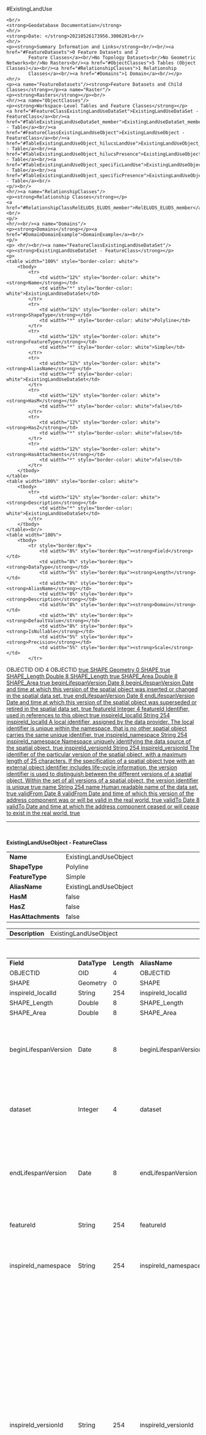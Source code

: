 #ExistingLandUse


	<br/>
	<strong>Geodatabase Documentation</strong>
	<hr/>
	<strong>Date: </strong>20210526173956.3006201<br/>
	<hr/>
	<p><strong>Summary Information and Links</strong><br/><br/><a href="#FeatureDatasets">0 Feature Datasets and 2
			Feature Classes</a><br/>No Topology Datasets<br/>No Geometric Networks<br/>No Rasters<br/><a href="#ObjectClasses">5 Tables (Object Classes)</a><br/><a href="#RelationshipClasses">1 Relationship
			Classes</a><br/><a href="#Domains">1 Domain</a><br/></p>
	<hr/>
	<p><a name="FeatureDatasets"/><strong>Feature Datasets and Child Classes</strong></p><a name="Raster"/>
	<p><strong>Rasters</strong></p><br/>
	<hr/><a name="ObjectClasses"/>
	<p><strong>Workspace-Level Tables and Feature Classes</strong></p>
    <a href="#FeatureClassExistingLandUseDataSet">ExistingLandUseDataSet - FeatureClass</a><br/><a href="#TableExistingLandUseDataSet_member">ExistingLandUseDataSet_member - Table</a><br/><a href="#FeatureClassExistingLandUseObject">ExistingLandUseObject - FeatureClass</a><br/><a href="#TableExistingLandUseObject_hilucsLandUse">ExistingLandUseObject_hilucsLandUse - Table</a><br/><a href="#TableExistingLandUseObject_hilucsPresence">ExistingLandUseObject_hilucsPresence - Table</a><br/><a href="#TableExistingLandUseObject_specificLandUse">ExistingLandUseObject_specificLandUse - Table</a><br/><a href="#TableExistingLandUseObject_specificPresence">ExistingLandUseObject_specificPresence - Table</a><br/>
	<p/><br/>
	<hr/><a name="RelationshipClasses"/>
	<p><strong>Relationship Classes</strong></p>
    <a href="#RelationshipClassRelELUDS_ELUDS_member">RelELUDS_ELUDS_member</a><br/>
	<p/>
	<hr/><br/><a name="Domains"/>
	<p><strong>Domains</strong></p><a href="#DomainDomainExample">DomainExample</a><br/>
	<p/>
    <p>	<hr/><br/><a name="FeatureClassExistingLandUseDataSet"/>
	<p><strong>ExistingLandUseDataSet - FeatureClass</strong></p>
	<p>
	<table width="100%" style="border-color: white">
		<tbody>
			<tr>
				<td width="12%" style="border-color: white"><strong>Name</strong></td>
				<td width="*" style="border-color: white">ExistingLandUseDataSet</td>
			</tr>
			<tr>
				<td width="12%" style="border-color: white"><strong>ShapeType</strong></td>
				<td width="*" style="border-color: white">Polyline</td>
			</tr>
			<tr>
				<td width="12%" style="border-color: white"><strong>FeatureType</strong></td>
				<td width="*" style="border-color: white">Simple</td>
			</tr>
			<tr>
				<td width="12%" style="border-color: white"><strong>AliasName</strong></td>
				<td width="*" style="border-color: white">ExistingLandUseDataSet</td>
			</tr>
			<tr>
				<td width="12%" style="border-color: white"><strong>HasM</strong></td>
				<td width="*" style="border-color: white">false</td>
			</tr>
			<tr>
				<td width="12%" style="border-color: white"><strong>HasZ</strong></td>
				<td width="*" style="border-color: white">false</td>
			</tr>
			<tr>
				<td width="12%" style="border-color: white"><strong>HasAttachments</strong></td>
				<td width="*" style="border-color: white">false</td>
			</tr>
		</tbody>
	</table>
	<table width="100%" style="border-color: white">
		<tbody>
			<tr>
				<td width="12%" style="border-color: white"><strong>Description</strong></td>
				<td width="*" style="border-color: white">ExistingLandUseDataSet</td>
			</tr>
		</tbody>
	</table><br/>
	<table width="100%">
		<tbody>
			<tr style="border:0px">
				<td width="8%" style="border:0px"><strong>Field</strong></td>
				<td width="8%" style="border:0px"><strong>DataType</strong></td>
				<td width="5%" style="border:0px"><strong>Length</strong></td>
				<td width="8%" style="border:0px"><strong>AliasName</strong></td>
				<td width="8%" style="border:0px"><strong>Description</strong></td>
				<td width="8%" style="border:0px"><strong>Domain</strong></td>
				<td width="8%" style="border:0px"><strong>DefaultValue</strong></td>
				<td width="8%" style="border:0px"><strong>IsNullable</strong></td>
				<td width="5%" style="border:0px"><strong>Precision</strong></td>
				<td width="5%" style="border:0px"><strong>Scale</strong></td>
			</tr>
<tr>
	<td width="8%">OBJECTID</td>
	<td width="8%">OID</td>
	<td width="3%">4</td>
	<td width="8%">OBJECTID</td>
	<td width="8%"/>
	<td width="8%"><a href="#Domain"/></td>
	<td width="8%"/>
	<td width="8%">true</td>
	<td/>
	<td/>
</tr><tr>
	<td width="8%">SHAPE</td>
	<td width="8%">Geometry</td>
	<td width="3%">0</td>
	<td width="8%">SHAPE</td>
	<td width="8%"/>
	<td width="8%"><a href="#Domain"/></td>
	<td width="8%"/>
	<td width="8%">true</td>
	<td/>
	<td/>
</tr><tr>
	<td width="8%">SHAPE_Length</td>
	<td width="8%">Double</td>
	<td width="3%">8</td>
	<td width="8%">SHAPE_Length</td>
	<td width="8%"/>
	<td width="8%"><a href="#Domain"/></td>
	<td width="8%"/>
	<td width="8%">true</td>
	<td/>
	<td/>
</tr><tr>
	<td width="8%">SHAPE_Area</td>
	<td width="8%">Double</td>
	<td width="3%">8</td>
	<td width="8%">SHAPE_Area</td>
	<td width="8%"/>
	<td width="8%"><a href="#Domain"/></td>
	<td width="8%"/>
	<td width="8%">true</td>
	<td/>
	<td/>
</tr><tr>
	<td width="8%">beginLifespanVersion</td>
	<td width="8%">Date</td>
	<td width="3%">8</td>
	<td width="8%">beginLifespanVersion</td>
	<td width="8%">Date and time at which this version of the spatial object was inserted or changed in the spatial data set.	</td>
	<td width="8%"><a href="#Domain"/></td>
	<td width="8%"/>
	<td width="8%">true</td>
	<td/>
	<td/>
</tr><tr>
	<td width="8%">endLifespanVersion</td>
	<td width="8%">Date</td>
	<td width="3%">8</td>
	<td width="8%">endLifespanVersion</td>
	<td width="8%">Date and time at which this version of the spatial object was superseded or retired in the spatial data set.	</td>
	<td width="8%"><a href="#Domain"/></td>
	<td width="8%"/>
	<td width="8%">true</td>
	<td/>
	<td/>
</tr><tr>
	<td width="8%">featureId</td>
	<td width="8%">Integer</td>
	<td width="3%">4</td>
	<td width="8%">featureId</td>
	<td width="8%">Identifier, used in references to this object</td>
	<td width="8%"><a href="#Domain"/></td>
	<td width="8%"/>
	<td width="8%">true</td>
	<td/>
	<td/>
</tr><tr>
	<td width="8%">inspireId_localId</td>
	<td width="8%">String</td>
	<td width="3%">254</td>
	<td width="8%">inspireId_localId</td>
	<td width="8%">A local identifier, assigned by the data provider. The local identifier is unique within the namespace, that is no other spatial object carries the same unique identifier.	</td>
	<td width="8%"><a href="#Domain"/></td>
	<td width="8%"/>
	<td width="8%">true</td>
	<td/>
	<td/>
</tr><tr>
	<td width="8%">inspireId_namespace</td>
	<td width="8%">String</td>
	<td width="3%">254</td>
	<td width="8%">inspireId_namespace</td>
	<td width="8%">Namespace uniquely identifying the data source of the spatial object.	</td>
	<td width="8%"><a href="#Domain"/></td>
	<td width="8%"/>
	<td width="8%">true</td>
	<td/>
	<td/>
</tr><tr>
	<td width="8%">inspireId_versionId</td>
	<td width="8%">String</td>
	<td width="3%">254</td>
	<td width="8%">inspireId_versionId</td>
	<td width="8%">The identifier of the particular version of the spatial object, with a maximum length of 25 characters. If the specification of a spatial object type with an external object identifier includes life-cycle information, the version identifier is used to distinguish between the different versions of a spatial object. Within the set of all versions of a spatial object, the version identifier is unique	</td>
	<td width="8%"><a href="#Domain"/></td>
	<td width="8%"/>
	<td width="8%">true</td>
	<td/>
	<td/>
</tr><tr>
	<td width="8%">name</td>
	<td width="8%">String</td>
	<td width="3%">254</td>
	<td width="8%">name</td>
	<td width="8%">Human readable name of the data set.</td>
	<td width="8%"><a href="#Domain"/></td>
	<td width="8%"/>
	<td width="8%">true</td>
	<td/>
	<td/>
</tr><tr>
	<td width="8%">validFrom</td>
	<td width="8%">Date</td>
	<td width="3%">8</td>
	<td width="8%">validFrom</td>
	<td width="8%">Date and time of which this version of the address component was or will be valid in the real world.	</td>
	<td width="8%"><a href="#Domain"/></td>
	<td width="8%"/>
	<td width="8%">true</td>
	<td/>
	<td/>
</tr><tr>
	<td width="8%">validTo</td>
	<td width="8%">Date</td>
	<td width="3%">8</td>
	<td width="8%">validTo</td>
	<td width="8%">Date and time at which the address component ceased or will cease to exist in the real world.	</td>
	<td width="8%"><a href="#Domain"/></td>
	<td width="8%"/>
	<td width="8%">true</td>
	<td/>
	<td/>
</tr>
		</tbody>
	</table>
	</p></p><p>	<hr/><br/><a name="FeatureClassExistingLandUseObject"/>
	<p><strong>ExistingLandUseObject - FeatureClass</strong></p>
	<p>
	<table width="100%" style="border-color: white">
		<tbody>
			<tr>
				<td width="12%" style="border-color: white"><strong>Name</strong></td>
				<td width="*" style="border-color: white">ExistingLandUseObject</td>
			</tr>
			<tr>
				<td width="12%" style="border-color: white"><strong>ShapeType</strong></td>
				<td width="*" style="border-color: white">Polyline</td>
			</tr>
			<tr>
				<td width="12%" style="border-color: white"><strong>FeatureType</strong></td>
				<td width="*" style="border-color: white">Simple</td>
			</tr>
			<tr>
				<td width="12%" style="border-color: white"><strong>AliasName</strong></td>
				<td width="*" style="border-color: white">ExistingLandUseObject</td>
			</tr>
			<tr>
				<td width="12%" style="border-color: white"><strong>HasM</strong></td>
				<td width="*" style="border-color: white">false</td>
			</tr>
			<tr>
				<td width="12%" style="border-color: white"><strong>HasZ</strong></td>
				<td width="*" style="border-color: white">false</td>
			</tr>
			<tr>
				<td width="12%" style="border-color: white"><strong>HasAttachments</strong></td>
				<td width="*" style="border-color: white">false</td>
			</tr>
		</tbody>
	</table>
	<table width="100%" style="border-color: white">
		<tbody>
			<tr>
				<td width="12%" style="border-color: white"><strong>Description</strong></td>
				<td width="*" style="border-color: white">ExistingLandUseObject</td>
			</tr>
		</tbody>
	</table><br/>
	<table width="100%">
		<tbody>
			<tr style="border:0px">
				<td width="8%" style="border:0px"><strong>Field</strong></td>
				<td width="8%" style="border:0px"><strong>DataType</strong></td>
				<td width="5%" style="border:0px"><strong>Length</strong></td>
				<td width="8%" style="border:0px"><strong>AliasName</strong></td>
				<td width="8%" style="border:0px"><strong>Description</strong></td>
				<td width="8%" style="border:0px"><strong>Domain</strong></td>
				<td width="8%" style="border:0px"><strong>DefaultValue</strong></td>
				<td width="8%" style="border:0px"><strong>IsNullable</strong></td>
				<td width="5%" style="border:0px"><strong>Precision</strong></td>
				<td width="5%" style="border:0px"><strong>Scale</strong></td>
			</tr>
<tr>
	<td width="8%">OBJECTID</td>
	<td width="8%">OID</td>
	<td width="3%">4</td>
	<td width="8%">OBJECTID</td>
	<td width="8%"/>
	<td width="8%"><a href="#Domain"/></td>
	<td width="8%"/>
	<td width="8%">true</td>
	<td/>
	<td/>
</tr><tr>
	<td width="8%">SHAPE</td>
	<td width="8%">Geometry</td>
	<td width="3%">0</td>
	<td width="8%">SHAPE</td>
	<td width="8%"/>
	<td width="8%"><a href="#Domain"/></td>
	<td width="8%"/>
	<td width="8%">true</td>
	<td/>
	<td/>
</tr><tr>
	<td width="8%">inspireId_localId</td>
	<td width="8%">String</td>
	<td width="3%">254</td>
	<td width="8%">inspireId_localId</td>
	<td width="8%"/>
	<td width="8%"><a href="#Domain"/></td>
	<td width="8%"/>
	<td width="8%">true</td>
	<td/>
	<td/>
</tr><tr>
	<td width="8%">SHAPE_Length</td>
	<td width="8%">Double</td>
	<td width="3%">8</td>
	<td width="8%">SHAPE_Length</td>
	<td width="8%"/>
	<td width="8%"><a href="#Domain"/></td>
	<td width="8%"/>
	<td width="8%">true</td>
	<td/>
	<td/>
</tr><tr>
	<td width="8%">SHAPE_Area</td>
	<td width="8%">Double</td>
	<td width="3%">8</td>
	<td width="8%">SHAPE_Area</td>
	<td width="8%"/>
	<td width="8%"><a href="#Domain"/></td>
	<td width="8%"/>
	<td width="8%">true</td>
	<td/>
	<td/>
</tr><tr>
	<td width="8%">beginLifespanVersion</td>
	<td width="8%">Date</td>
	<td width="3%">8</td>
	<td width="8%">beginLifespanVersion</td>
	<td width="8%">Date and time at which this version of the spatial object was inserted or changed in the spatial data set.	</td>
	<td width="8%"><a href="#Domain"/></td>
	<td width="8%"/>
	<td width="8%">true</td>
	<td/>
	<td/>
</tr><tr>
	<td width="8%">dataset</td>
	<td width="8%">Integer</td>
	<td width="3%">4</td>
	<td width="8%">dataset</td>
	<td width="8%">featureId of the Existing land use data set to which this land use object belongs.</td>
	<td width="8%"><a href="#Domain"/></td>
	<td width="8%"/>
	<td width="8%">true</td>
	<td/>
	<td/>
</tr><tr>
	<td width="8%">endLifespanVersion</td>
	<td width="8%">Date</td>
	<td width="3%">8</td>
	<td width="8%">endLifespanVersion</td>
	<td width="8%">Date and time at which this version of the spatial object was superseded or retired in the spatial data set.	</td>
	<td width="8%"><a href="#Domain"/></td>
	<td width="8%"/>
	<td width="8%">true</td>
	<td/>
	<td/>
</tr><tr>
	<td width="8%">featureId</td>
	<td width="8%">String</td>
	<td width="3%">254</td>
	<td width="8%">featureId</td>
	<td width="8%">Identifier, used in references to this object</td>
	<td width="8%"><a href="#Domain"/></td>
	<td width="8%"/>
	<td width="8%">true</td>
	<td/>
	<td/>
</tr><tr>
	<td width="8%">inspireId_namespace</td>
	<td width="8%">String</td>
	<td width="3%">254</td>
	<td width="8%">inspireId_namespace</td>
	<td width="8%">Namespace uniquely identifying the data source of the spatial object.	</td>
	<td width="8%"><a href="#Domain"/></td>
	<td width="8%"/>
	<td width="8%">true</td>
	<td/>
	<td/>
</tr><tr>
	<td width="8%">inspireId_versionId</td>
	<td width="8%">String</td>
	<td width="3%">254</td>
	<td width="8%">inspireId_versionId</td>
	<td width="8%">The identifier of the particular version of the spatial object, with a maximum length of 25 characters. If the specification of a spatial object type with an external object identifier includes life-cycle information, the version identifier is used to distinguish between the different versions of a spatial object. Within the set of all versions of a spatial object, the version identifier is unique	</td>
	<td width="8%"><a href="#Domain"/></td>
	<td width="8%"/>
	<td width="8%">true</td>
	<td/>
	<td/>
</tr><tr>
	<td width="8%">observationDate</td>
	<td width="8%">Date</td>
	<td width="3%">8</td>
	<td width="8%">observationDate</td>
	<td width="8%">Defines the observation date of the description. It could be the date of an aerial/satellital acquisition or a field survey. The observation date allows the user to have accurate date of when the description was made in the real word. In a database, not all object informations are necessarily captured at the same time.</td>
	<td width="8%"><a href="#Domain"/></td>
	<td width="8%"/>
	<td width="8%">true</td>
	<td/>
	<td/>
</tr><tr>
	<td width="8%">validFrom</td>
	<td width="8%">Date</td>
	<td width="3%">8</td>
	<td width="8%">validFrom</td>
	<td width="8%">Date and time of which this version of the address component was or will be valid in the real world.	</td>
	<td width="8%"><a href="#Domain"/></td>
	<td width="8%"/>
	<td width="8%">true</td>
	<td/>
	<td/>
</tr><tr>
	<td width="8%">validTo</td>
	<td width="8%">Date</td>
	<td width="3%">8</td>
	<td width="8%">validTo</td>
	<td width="8%">Date and time at which the address component ceased or will cease to exist in the real world.	</td>
	<td width="8%"><a href="#Domain"/></td>
	<td width="8%"/>
	<td width="8%">true</td>
	<td/>
	<td/>
</tr>
		</tbody>
	</table>
	</p></p>	<p><hr/><a name="TableExistingLandUseDataSet_member"/>
	<p><strong>ExistingLandUseDataSet_member - Table</strong></p>
	<table width="100%" style="border-color: white">
		<tbody>
			<tr>
				<td width="12%" style="border-color: white"><strong>Name</strong></td>
				<td width="*" style="border-color: white">ExistingLandUseDataSet_member</td>
			</tr>
			<tr>
				<td width="12%" style="border-color: white"><strong>AliasName</strong></td>
				<td width="*" style="border-color: white">ExistingLandUseDataSet_member</td>
			</tr>
			<tr>
				<td width="12%" style="border-color: white"><strong>HasAttachments</strong></td>
				<td width="*" style="border-color: white">false</td>
			</tr>
		</tbody>
	</table>
	<table width="100%" style="border-color: white">
		<tbody>
			<tr>
				<td width="12%" style="border-color: white"><strong>Description</strong></td>
				<td width="*" style="border-color: white">ExistingLandUseDataSet_member</td>
			</tr>
		</tbody>
	</table><br/>
	<table width="100%">
		<tbody>
			<tr style="border:0px">
				<td width="8%" style="border:0px"><strong>Field</strong></td>
				<td width="8%" style="border:0px"><strong>DataType</strong></td>
				<td width="5%" style="border:0px"><strong>Length</strong></td>
				<td width="8%" style="border:0px"><strong>AliasName</strong></td>
				<td width="8%" style="border:0px"><strong>Description</strong></td>
				<td width="8%" style="border:0px"><strong>Domain</strong></td>
				<td width="8%" style="border:0px"><strong>DefaultValue</strong></td>
				<td width="8%" style="border:0px"><strong>IsNullable</strong></td>
				<td width="5%" style="border:0px"><strong>Precision</strong></td>
				<td width="5%" style="border:0px"><strong>Scale</strong></td>
			</tr>
<tr>
	<td width="8%">OBJECTID</td>
	<td width="8%">OID</td>
	<td width="3%">4</td>
	<td width="8%">OBJECTID</td>
	<td width="8%"/>
	<td width="8%"><a href="#Domain"/></td>
	<td width="8%"/>
	<td width="8%">true</td>
	<td/>
	<td/>
</tr><tr>
	<td width="8%">member</td>
	<td width="8%">Integer</td>
	<td width="3%">4</td>
	<td width="8%">member</td>
	<td width="8%">featureId of Existing land use objects that belong to this existing land use data set.</td>
	<td width="8%"><a href="#Domain"/></td>
	<td width="8%"/>
	<td width="8%">true</td>
	<td/>
	<td/>
</tr><tr>
	<td width="8%">RID</td>
	<td width="8%">Integer</td>
	<td width="3%">4</td>
	<td width="8%">RID</td>
	<td width="8%">Reference to featureId field in parent 'ExistingLandUseDataSet'.</td>
	<td width="8%"><a href="#Domain"/></td>
	<td width="8%"/>
	<td width="8%">true</td>
	<td/>
	<td/>
</tr>
		</tbody>
	</table>
</p><p><hr/><a name="TableExistingLandUseObject_hilucsLandUse"/>
	<p><strong>ExistingLandUseObject_hilucsLandUse - Table</strong></p>
	<table width="100%" style="border-color: white">
		<tbody>
			<tr>
				<td width="12%" style="border-color: white"><strong>Name</strong></td>
				<td width="*" style="border-color: white">ExistingLandUseObject_hilucsLandUse</td>
			</tr>
			<tr>
				<td width="12%" style="border-color: white"><strong>AliasName</strong></td>
				<td width="*" style="border-color: white">ExistingLandUseObject_hilucsLandUse</td>
			</tr>
			<tr>
				<td width="12%" style="border-color: white"><strong>HasAttachments</strong></td>
				<td width="*" style="border-color: white">false</td>
			</tr>
		</tbody>
	</table>
	<table width="100%" style="border-color: white">
		<tbody>
			<tr>
				<td width="12%" style="border-color: white"><strong>Description</strong></td>
				<td width="*" style="border-color: white">ExistingLandUseObject_hilucsLandUse</td>
			</tr>
		</tbody>
	</table><br/>
	<table width="100%">
		<tbody>
			<tr style="border:0px">
				<td width="8%" style="border:0px"><strong>Field</strong></td>
				<td width="8%" style="border:0px"><strong>DataType</strong></td>
				<td width="5%" style="border:0px"><strong>Length</strong></td>
				<td width="8%" style="border:0px"><strong>AliasName</strong></td>
				<td width="8%" style="border:0px"><strong>Description</strong></td>
				<td width="8%" style="border:0px"><strong>Domain</strong></td>
				<td width="8%" style="border:0px"><strong>DefaultValue</strong></td>
				<td width="8%" style="border:0px"><strong>IsNullable</strong></td>
				<td width="5%" style="border:0px"><strong>Precision</strong></td>
				<td width="5%" style="border:0px"><strong>Scale</strong></td>
			</tr>
<tr>
	<td width="8%">OBJECTID</td>
	<td width="8%">OID</td>
	<td width="3%">4</td>
	<td width="8%">OBJECTID</td>
	<td width="8%"/>
	<td width="8%"><a href="#Domain"/></td>
	<td width="8%"/>
	<td width="8%">true</td>
	<td/>
	<td/>
</tr><tr>
	<td width="8%">hilucsLandUse</td>
	<td width="8%">String</td>
	<td width="3%">254</td>
	<td width="8%">hilucsLandUse</td>
	<td width="8%">Land use HILUCS classes that are present in this existing land use sample.</td>
	<td width="8%"><a href="#Domain"/></td>
	<td width="8%"/>
	<td width="8%">true</td>
	<td/>
	<td/>
</tr><tr>
	<td width="8%">hilucsLandUse_href</td>
	<td width="8%">String</td>
	<td width="3%">254</td>
	<td width="8%">hilucsLandUse_href</td>
	<td width="8%">URI from the HILUCSValue Codelist.</td>
	<td width="8%"><a href="#Domain"/></td>
	<td width="8%"/>
	<td width="8%">true</td>
	<td/>
	<td/>
</tr><tr>
	<td width="8%">RID</td>
	<td width="8%">Integer</td>
	<td width="3%">4</td>
	<td width="8%">RID</td>
	<td width="8%">Reference to featureId field in parent 'ExistingLandUseObject'.</td>
	<td width="8%"><a href="#Domain"/></td>
	<td width="8%"/>
	<td width="8%">true</td>
	<td/>
	<td/>
</tr>
		</tbody>
	</table>
</p><p><hr/><a name="TableExistingLandUseObject_hilucsPresence"/>
	<p><strong>ExistingLandUseObject_hilucsPresence - Table</strong></p>
	<table width="100%" style="border-color: white">
		<tbody>
			<tr>
				<td width="12%" style="border-color: white"><strong>Name</strong></td>
				<td width="*" style="border-color: white">ExistingLandUseObject_hilucsPresence</td>
			</tr>
			<tr>
				<td width="12%" style="border-color: white"><strong>AliasName</strong></td>
				<td width="*" style="border-color: white">ExistingLandUseObject_hilucsPresence</td>
			</tr>
			<tr>
				<td width="12%" style="border-color: white"><strong>HasAttachments</strong></td>
				<td width="*" style="border-color: white">false</td>
			</tr>
		</tbody>
	</table>
	<table width="100%" style="border-color: white">
		<tbody>
			<tr>
				<td width="12%" style="border-color: white"><strong>Description</strong></td>
				<td width="*" style="border-color: white">ExistingLandUseObject_hilucsPresence</td>
			</tr>
		</tbody>
	</table><br/>
	<table width="100%">
		<tbody>
			<tr style="border:0px">
				<td width="8%" style="border:0px"><strong>Field</strong></td>
				<td width="8%" style="border:0px"><strong>DataType</strong></td>
				<td width="5%" style="border:0px"><strong>Length</strong></td>
				<td width="8%" style="border:0px"><strong>AliasName</strong></td>
				<td width="8%" style="border:0px"><strong>Description</strong></td>
				<td width="8%" style="border:0px"><strong>Domain</strong></td>
				<td width="8%" style="border:0px"><strong>DefaultValue</strong></td>
				<td width="8%" style="border:0px"><strong>IsNullable</strong></td>
				<td width="5%" style="border:0px"><strong>Precision</strong></td>
				<td width="5%" style="border:0px"><strong>Scale</strong></td>
			</tr>
<tr>
	<td width="8%">OBJECTID</td>
	<td width="8%">OID</td>
	<td width="3%">4</td>
	<td width="8%">OBJECTID</td>
	<td width="8%"/>
	<td width="8%"><a href="#Domain"/></td>
	<td width="8%"/>
	<td width="8%">true</td>
	<td/>
	<td/>
</tr><tr>
	<td width="8%">orderedList</td>
	<td width="8%">String</td>
	<td width="3%">254</td>
	<td width="8%">orderedList</td>
	<td width="8%">Land use HILUCS classes that are present in this existing land use object.</td>
	<td width="8%"><a href="#Domain"/></td>
	<td width="8%"/>
	<td width="8%">true</td>
	<td/>
	<td/>
</tr><tr>
	<td width="8%">orderedList_href</td>
	<td width="8%">String</td>
	<td width="3%">254</td>
	<td width="8%">orderedList_href</td>
	<td width="8%">URI from the HILUCSValue Codelist.</td>
	<td width="8%"><a href="#Domain"/></td>
	<td width="8%"/>
	<td width="8%">true</td>
	<td/>
	<td/>
</tr><tr>
	<td width="8%">percentage_hilucsValue</td>
	<td width="8%">String</td>
	<td width="3%">254</td>
	<td width="8%">percentage_hilucsValue</td>
	<td width="8%">Land use HILUCS classes that are present in this existing land use object.</td>
	<td width="8%"><a href="#Domain"/></td>
	<td width="8%"/>
	<td width="8%">true</td>
	<td/>
	<td/>
</tr><tr>
	<td width="8%">percentage_hilucsValue_href</td>
	<td width="8%">String</td>
	<td width="3%">254</td>
	<td width="8%">percentage_hilucsValue_href</td>
	<td width="8%">URI from the HILUCSValue Codelist.</td>
	<td width="8%"><a href="#Domain"/></td>
	<td width="8%"/>
	<td width="8%">true</td>
	<td/>
	<td/>
</tr><tr>
	<td width="8%">percentage_percentage</td>
	<td width="8%">String</td>
	<td width="3%">254</td>
	<td width="8%">percentage_percentage</td>
	<td width="8%">Percentage of land use object that is covered by this specific presence.</td>
	<td width="8%"><a href="#Domain"/></td>
	<td width="8%"/>
	<td width="8%">true</td>
	<td/>
	<td/>
</tr><tr>
	<td width="8%">RID</td>
	<td width="8%">Integer</td>
	<td width="3%">4</td>
	<td width="8%">RID</td>
	<td width="8%">Reference to featureId field in parent 'ExistingLandUseObject'.</td>
	<td width="8%"><a href="#Domain"/></td>
	<td width="8%"/>
	<td width="8%">true</td>
	<td/>
	<td/>
</tr>
		</tbody>
	</table>
</p><p><hr/><a name="TableExistingLandUseObject_specificLandUse"/>
	<p><strong>ExistingLandUseObject_specificLandUse - Table</strong></p>
	<table width="100%" style="border-color: white">
		<tbody>
			<tr>
				<td width="12%" style="border-color: white"><strong>Name</strong></td>
				<td width="*" style="border-color: white">ExistingLandUseObject_specificLandUse</td>
			</tr>
			<tr>
				<td width="12%" style="border-color: white"><strong>AliasName</strong></td>
				<td width="*" style="border-color: white">ExistingLandUseObject_specificLandUse</td>
			</tr>
			<tr>
				<td width="12%" style="border-color: white"><strong>HasAttachments</strong></td>
				<td width="*" style="border-color: white">false</td>
			</tr>
		</tbody>
	</table>
	<table width="100%" style="border-color: white">
		<tbody>
			<tr>
				<td width="12%" style="border-color: white"><strong>Description</strong></td>
				<td width="*" style="border-color: white">ExistingLandUseObject_specificLandUse</td>
			</tr>
		</tbody>
	</table><br/>
	<table width="100%">
		<tbody>
			<tr style="border:0px">
				<td width="8%" style="border:0px"><strong>Field</strong></td>
				<td width="8%" style="border:0px"><strong>DataType</strong></td>
				<td width="5%" style="border:0px"><strong>Length</strong></td>
				<td width="8%" style="border:0px"><strong>AliasName</strong></td>
				<td width="8%" style="border:0px"><strong>Description</strong></td>
				<td width="8%" style="border:0px"><strong>Domain</strong></td>
				<td width="8%" style="border:0px"><strong>DefaultValue</strong></td>
				<td width="8%" style="border:0px"><strong>IsNullable</strong></td>
				<td width="5%" style="border:0px"><strong>Precision</strong></td>
				<td width="5%" style="border:0px"><strong>Scale</strong></td>
			</tr>
<tr>
	<td width="8%">OBJECTID</td>
	<td width="8%">OID</td>
	<td width="3%">4</td>
	<td width="8%">OBJECTID</td>
	<td width="8%"/>
	<td width="8%"><a href="#Domain"/></td>
	<td width="8%"/>
	<td width="8%">true</td>
	<td/>
	<td/>
</tr><tr>
	<td width="8%">RID</td>
	<td width="8%">Integer</td>
	<td width="3%">4</td>
	<td width="8%">RID</td>
	<td width="8%">Reference to featureId field in parent 'ExistingLandUseObject'.</td>
	<td width="8%"><a href="#Domain"/></td>
	<td width="8%"/>
	<td width="8%">true</td>
	<td/>
	<td/>
</tr><tr>
	<td width="8%">specificLandUse</td>
	<td width="8%">String</td>
	<td width="3%">254</td>
	<td width="8%">specificLandUse</td>
	<td width="8%">Specific value category for this specific percentage. Value from the LandUseClassificationValue Codelist.</td>
	<td width="8%"><a href="#Domain"/></td>
	<td width="8%"/>
	<td width="8%">true</td>
	<td/>
	<td/>
</tr><tr>
	<td width="8%">specificLandUse_href</td>
	<td width="8%">String</td>
	<td width="3%">254</td>
	<td width="8%">specificLandUse_href</td>
	<td width="8%">Specific value category for this specific percentage. Value from the LandUseClassificationValue Codelist.</td>
	<td width="8%"><a href="#Domain"/></td>
	<td width="8%"/>
	<td width="8%">true</td>
	<td/>
	<td/>
</tr>
		</tbody>
	</table>
</p><p><hr/><a name="TableExistingLandUseObject_specificPresence"/>
	<p><strong>ExistingLandUseObject_specificPresence - Table</strong></p>
	<table width="100%" style="border-color: white">
		<tbody>
			<tr>
				<td width="12%" style="border-color: white"><strong>Name</strong></td>
				<td width="*" style="border-color: white">ExistingLandUseObject_specificPresence</td>
			</tr>
			<tr>
				<td width="12%" style="border-color: white"><strong>AliasName</strong></td>
				<td width="*" style="border-color: white">ExistingLandUseObject_specificPresence</td>
			</tr>
			<tr>
				<td width="12%" style="border-color: white"><strong>HasAttachments</strong></td>
				<td width="*" style="border-color: white">false</td>
			</tr>
		</tbody>
	</table>
	<table width="100%" style="border-color: white">
		<tbody>
			<tr>
				<td width="12%" style="border-color: white"><strong>Description</strong></td>
				<td width="*" style="border-color: white">ExistingLandUseObject_specificPresence</td>
			</tr>
		</tbody>
	</table><br/>
	<table width="100%">
		<tbody>
			<tr style="border:0px">
				<td width="8%" style="border:0px"><strong>Field</strong></td>
				<td width="8%" style="border:0px"><strong>DataType</strong></td>
				<td width="5%" style="border:0px"><strong>Length</strong></td>
				<td width="8%" style="border:0px"><strong>AliasName</strong></td>
				<td width="8%" style="border:0px"><strong>Description</strong></td>
				<td width="8%" style="border:0px"><strong>Domain</strong></td>
				<td width="8%" style="border:0px"><strong>DefaultValue</strong></td>
				<td width="8%" style="border:0px"><strong>IsNullable</strong></td>
				<td width="5%" style="border:0px"><strong>Precision</strong></td>
				<td width="5%" style="border:0px"><strong>Scale</strong></td>
			</tr>
<tr>
	<td width="8%">OBJECTID</td>
	<td width="8%">OID</td>
	<td width="3%">4</td>
	<td width="8%">OBJECTID</td>
	<td width="8%"/>
	<td width="8%"><a href="#Domain"/></td>
	<td width="8%"/>
	<td width="8%">true</td>
	<td/>
	<td/>
</tr><tr>
	<td width="8%">orderedList</td>
	<td width="8%">String</td>
	<td width="3%">254</td>
	<td width="8%">orderedList</td>
	<td width="8%">LandUseClassificationValue</td>
	<td width="8%"><a href="#Domain"/></td>
	<td width="8%"/>
	<td width="8%">true</td>
	<td/>
	<td/>
</tr><tr>
	<td width="8%">orderedList_href</td>
	<td width="8%">String</td>
	<td width="3%">254</td>
	<td width="8%">orderedList_href</td>
	<td width="8%">LandUseClassificationValue</td>
	<td width="8%"><a href="#Domain"/></td>
	<td width="8%"/>
	<td width="8%">true</td>
	<td/>
	<td/>
</tr><tr>
	<td width="8%">percentage_specificPercentage</td>
	<td width="8%">String</td>
	<td width="3%">254</td>
	<td width="8%">percentage_specificPercentage</td>
	<td width="8%">Percentage of land use object that is covered by a specific presence.</td>
	<td width="8%"><a href="#Domain"/></td>
	<td width="8%"/>
	<td width="8%">true</td>
	<td/>
	<td/>
</tr><tr>
	<td width="8%">percentage_specificValue</td>
	<td width="8%">String</td>
	<td width="3%">254</td>
	<td width="8%">percentage_specificValue</td>
	<td width="8%">LandUseClassificationValue</td>
	<td width="8%"><a href="#Domain"/></td>
	<td width="8%"/>
	<td width="8%">true</td>
	<td/>
	<td/>
</tr><tr>
	<td width="8%">percentage_specificValue_href</td>
	<td width="8%">String</td>
	<td width="3%">254</td>
	<td width="8%">percentage_specificValue_href</td>
	<td width="8%">LandUseClassificationValue</td>
	<td width="8%"><a href="#Domain"/></td>
	<td width="8%"/>
	<td width="8%">true</td>
	<td/>
	<td/>
</tr><tr>
	<td width="8%">RID</td>
	<td width="8%">Integer</td>
	<td width="3%">4</td>
	<td width="8%">RID</td>
	<td width="8%">Reference to featureId field in parent 'ExistingLandUseObject'.</td>
	<td width="8%"><a href="#Domain"/></td>
	<td width="8%"/>
	<td width="8%">true</td>
	<td/>
	<td/>
</tr>
		</tbody>
	</table>
</p>
    <p><hr/><a name="RelationshipClassRelELUDS_ELUDS_member"/>
	<p><strong>RelELUDS_ELUDS_member - RelationshipClass</strong></p>
	<table width="100%">
		<tbody>
			<tr>
				<td width="12%" style="border-color: white"><strong>Name</strong></td>
				<td width="*" style="border-color: white">RelELUDS_ELUDS_member</td>
			</tr>
			<tr>
				<td width="12%" style="border-color: white"><strong>Cardinality</strong></td>
				<td width="*" style="border-color: white">OneToMany</td>
			</tr>
			<tr>
				<td width="12%" style="border-color: white"><strong>IsAttributed</strong></td>
				<td width="*" style="border-color: white">False</td>
			</tr>
			<tr>
				<td width="12%" style="border-color: white"><strong>IsComposite</strong></td>
				<td width="*" style="border-color: white">False</td>
			</tr>
			<tr>
				<td width="12%" style="border-color: white"><strong>ForwardPathLabel</strong></td>
				<td width="*" style="border-color: white">ExistingLandUseDataSet_member</td>
			</tr>
			<tr>
				<td width="12%" style="border-color: white"><strong>BackwardPathLabel</strong></td>
				<td width="*" style="border-color: white">ExistingLandUseDataSet</td>
			</tr>
		</tbody>
	</table>
	<table width="100%" style="border-color: white">
		<tbody>
			<tr>
				<td width="12%" style="border-color: white"><strong>Description</strong></td>
				<td width="*" style="border-color: white">RelELUDS_ELUDS_member</td>
			</tr>
		</tbody>
	</table>
	<table width="50%">
		<tbody>
			<tr style="border:0px">
				<td width="30%" style="border:0px"><strong>Origin Class Name</strong></td>
				<td width="30%" style="border:0px"><strong>Origin Primary Key</strong></td>
				<td width="30%" style="border:0px"><strong>Origin Foreign Key</strong></td>
			</tr><br/>
			<tr>
				<td width="30%">ExistingLandUseDataSet</td>
				<td width="30%">featureId</td>
				<td width="30%">RID</td>
			</tr>
		</tbody>
	</table><br/>
	<table width="50%">
		<tbody>
			<tr style="border:0px">
				<td width="30%" style="border:0px"><strong>Destination Class Name</strong></td>
				<td width="30%" style="border:0px"><strong>Destination Primary Key</strong></td>
				<td width="30%" style="border:0px"><strong>Destination Foreign Key</strong></td>
			</tr>
			<tr>
				<td width="30%">ExistingLandUseDataSet_member</td>
				<td width="30%"/>
				<td width="30%"/>
			</tr>
		</tbody>
	</table></p>	<hr/><a name="DomainDomainExample"/>
	<p><strong>DomainExample - Domain</strong></p>
	<p>
	<table width="100%" style="border-color: white">
		<tbody>
			<tr>
				<td width="12%" style="border-color: white"><strong>DomainName</strong></td>
				<td width="*" style="border-color: white">DomainExample</td>
			</tr>
			<tr>
				<td width="12%" style="border-color: white"><strong>FieldType</strong></td>
				<td width="*" style="border-color: white">String</td>
			</tr>
			<tr>
				<td width="20%" style="border-color: white"><strong>Domain Type</strong></td>
				<td width="*%" style="border-color: white">CodedValue</td>
			</tr>
		</tbody>
	</table><br/>
	<table width="100%">
		<tbody>
			<tr style="border-width:0px"><strong>
					<td width="10%" style="border-width:0px"><strong>Code</strong></td>
				</strong>
				<td width="20%" style="border-width:0px"><strong>Name</strong></td>
			</tr>
			<tr>
			<tr>
				<td width="20%">Val1</td>
				<td width="20%">Val1</td>
			</tr>
			<tr>
				<td width="20%">Val2</td>
				<td width="20%">Val2</td>
			</tr>
			</tr>
		</tbody>
	</table>
	</p>
	<hr/>
